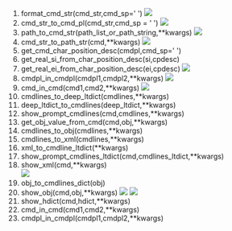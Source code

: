 1. format_cmd_str(cmd_str,cmd_sp=' ')
![](Images/hdict_cmdline.format_cmd_str_1.png)  
2. cmd_str_to_cmd_pl(cmd_str,cmd_sp = ' ')
![](Images/hdict_cmdline.cmd_str_to_cmd_pl_1.png)
3. path_to_cmd_str(path_list_or_path_string,**kwargs) 
![](Images/hdict_cmdline.path_to_cmd_str_1.png)
4. cmd_str_to_path_str(cmd,**kwargs)
![](Images/hdict_cmdline.cmd_str_to_path_str_1.png)
5. get_cmd_char_position_desc(cmdpl,cmd_sp=' ')
6. get_real_si_from_char_position_desc(si,cpdesc)
7. get_real_ei_from_char_position_desc(ei,cpdesc)
![](Images/hdict_cmdline.cmd_char_position_desc.png)
8. cmdpl_in_cmdpl(cmdpl1,cmdpl2,**kwargs)
![](Images/hdict_cmdline.cmdpl_in_cmdpl.png)
9. cmd_in_cmd(cmd1,cmd2,**kwargs)
![](Images/hdict_cmdline.cmd_in_cmd.png)
10. cmdlines_to_deep_ltdict(cmdlines,**kwargs)
11. deep_ltdict_to_cmdlines(deep_ltdict,**kwargs)
12. show_prompt_cmdlines(cmd,cmdlines,**kwargs)
13. get_obj_value_from_cmd(cmd,obj,**kwargs)
14. cmdlines_to_obj(cmdlines,**kwargs)
15. cmdlines_to_xml(cmdlines,**kwargs)  
16. xml_to_cmdline_ltdict(**kwargs)  
17. show_prompt_cmdlines_ltdict(cmd,cmdlines_ltdict,**kwargs)  
18. show_xml(cmd,**kwargs)  
![](Images/hdict_cmdline.show_xml.png)  
19. obj_to_cmdlines_dict(obj)
20. show_obj(cmd,obj,**kwargs)
![](Images/hdict_cmdline.show_obj_1.png) 
![](Images/hdict_cmdline.show_obj_2.png) 
21. show_hdict(cmd,hdict,**kwargs)
22. cmd_in_cmd(cmd1,cmd2,**kwargs)
23. cmdpl_in_cmdpl(cmdpl1,cmdpl2,**kwargs)


